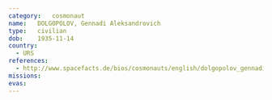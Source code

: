 ```yaml
---
category:	cosmonaut
name:	DOLGOPOLOV, Gennadi Aleksandrovich
type:	civilian
dob:	1935-11-14
country:
  - URS
references:
  - http://www.spacefacts.de/bios/cosmonauts/english/dolgopolov_gennadi.htm
missions:
evas:
---
```

